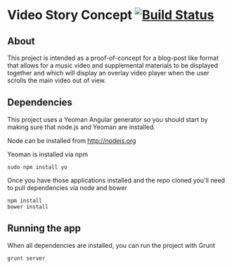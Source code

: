 # Video Story Concept [![Build Status](https://travis-ci.org/lwndev/video-story-concept.png)](https://travis-ci.org/lwndev/video-story-concept.png)

## About

This project is intended as a proof-of-concept for a blog-post like format that allows for a music video and supplemental materials to be displayed together and which will display an overlay video player when the user scrolls the main video out of view.

## Dependencies

This project uses a Yeoman Angular generator so you should start by making sure that node.js and Yeoman are installed.

Node can be installed from http://nodejs.org

Yeoman is installed via npm
    
    sudo npm install yo

Once you have those applications installed and the repo cloned you'll need to pull dependencies via node and bower

    npm install
    bower install

## Running the app
    
When all dependencies are installed, you can run the project with Grunt

    grunt server

